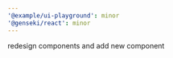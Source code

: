 ```yaml
---
'@example/ui-playground': minor
'@genseki/react': minor
---
```


redesign components and add new component
